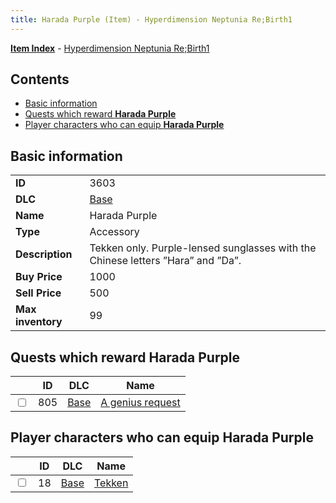 ```yaml
---
title: Harada Purple (Item) - Hyperdimension Neptunia Re;Birth1
---
```


[**Item Index**](/neptunia/rb1/item/index.html) - [Hyperdimension Neptunia Re;Birth1](/neptunia/rb1)

## Contents

- [Basic information](#basic-information)
- [Quests which reward **Harada Purple**](#quests-which-reward-harada-purple)
- [Player characters who can equip **Harada Purple**](#player-characters-who-can-equip-harada-purple)
## Basic information

|   |   |
| -- | -- |
| **ID** | 3603 |
| **DLC** | [Base](/neptunia/rb1/dlc/1-base.html) |
| **Name** | Harada Purple |
| **Type** | Accessory |
| **Description** | Tekken only. Purple-lensed sunglasses with the Chinese letters ”Hara” and ”Da”. |
| **Buy Price** | 1000 |
| **Sell Price** | 500 |
| **Max inventory** | 99 |


## Quests which reward **Harada Purple**

|    | ID | DLC | Name |
| -- | -- | --- | ---- |
| <input type="checkbox" id="rb1-quest-1-805" class="trackbox" /> | 805 | [Base](/neptunia/rb1/dlc/1-base.html) | [A genius request](/neptunia/rb1/quest/1-805-a-genius-request.html) |


## Player characters who can equip **Harada Purple**

|    | ID | DLC | Name |
| -- | -- | --- | ---- |
| <input type="checkbox" id="rb1-player-1-18" class="trackbox" /> | 18 | [Base](/neptunia/rb1/dlc/1-base.html) | [Tekken](/neptunia/rb1/player/1-18-tekken.html) |
